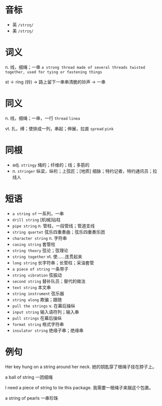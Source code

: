 # 音标

- 英 `/strɪŋ/`
- 美 `/strɪŋ/`

# 词义

n. 线，细绳；一串
`a strong thread made of several threads twisted together, used for tying or fastening things`



st ＋ ring (铃) → 路上留下一串串清脆的铃声 → 一串

# 同义

n. 线，细绳；一串，一行
`thread` `linea`

vt. 扎，缚；使排成一列，串起；伸展，拉直
`spread` `pink`

# 同根

- adj. `stringy` 绳的；纤维的；线；多筋的
- n. `stringer` 纵梁，纵桁；上弦匠；[地质] 细脉；特约记者，特约通讯员；拉线人

# 短语

- `a string of` 一系列，一串
- `drill string` [机械]钻柱
- `pipe string` n. 管柱，一段管线；管道支线
- `string quartet` 弦乐四重奏曲；弦乐四重奏乐团
- `character string` n. 字符串
- `casing string` 套管柱
- `string theory` 弦论；弦理论
- `string together` vt. 使……连贯起来
- `long string` 长字符串；长管柱；采油套管
- `a piece of string` 一条带子
- `string vibration` 弦振动
- `second string` 替补队员；替代的做法
- `text string` 本文串
- `string instrument` 弦乐器
- `string along` 欺骗；跟随
- `pull the strings` v. 在幕后操纵
- `input string` 输入语符列；输入串
- `pull strings` 在幕后操纵
- `format string` 格式字符串
- `insulator string` 绝缘子串；绝缘串

# 例句

Her key hung on a string around her neck.
她的钥匙穿了根绳子挂在脖子上。

a ball of string
一团细绳

I need a piece of string to tie this package.
我需要一根绳子来捆这个包裹。

a string of pearls
一串珍珠


